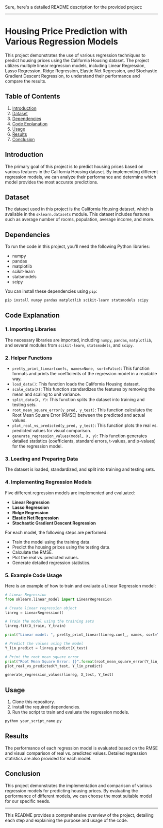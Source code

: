 Sure, here's a detailed README description for the provided project:

---

# Housing Price Prediction with Various Regression Models

This project demonstrates the use of various regression techniques to predict housing prices using the California Housing dataset. The project utilizes multiple linear regression models, including Linear Regression, Lasso Regression, Ridge Regression, Elastic Net Regression, and Stochastic Gradient Descent Regression, to understand their performance and compare the results.

## Table of Contents

1. [Introduction](#introduction)
2. [Dataset](#dataset)
3. [Dependencies](#dependencies)
4. [Code Explanation](#code-explanation)
5. [Usage](#usage)
6. [Results](#results)
7. [Conclusion](#conclusion)

## Introduction

The primary goal of this project is to predict housing prices based on various features in the California Housing dataset. By implementing different regression models, we can analyze their performance and determine which model provides the most accurate predictions.

## Dataset

The dataset used in this project is the California Housing dataset, which is available in the `sklearn.datasets` module. This dataset includes features such as average number of rooms, population, average income, and more.

## Dependencies

To run the code in this project, you'll need the following Python libraries:
- numpy
- pandas
- matplotlib
- scikit-learn
- statsmodels
- scipy

You can install these dependencies using `pip`:

```bash
pip install numpy pandas matplotlib scikit-learn statsmodels scipy
```

## Code Explanation

### 1. Importing Libraries

The necessary libraries are imported, including `numpy`, `pandas`, `matplotlib`, and several modules from `scikit-learn`, `statsmodels`, and `scipy`.

### 2. Helper Functions

- `pretty_print_linear(coefs, names=None, sort=False)`: This function formats and prints the coefficients of the regression model in a readable way.
- `load_data()`: This function loads the California Housing dataset.
- `scale_data(X)`: This function standardizes the features by removing the mean and scaling to unit variance.
- `split_data(X, Y)`: This function splits the dataset into training and testing sets.
- `root_mean_square_error(y_pred, y_test)`: This function calculates the Root Mean Square Error (RMSE) between the predicted and actual values.
- `plot_real_vs_predicted(y_pred, y_test)`: This function plots the real vs. predicted values for visual comparison.
- `generate_regression_values(model, X, y)`: This function generates detailed statistics (coefficients, standard errors, t-values, and p-values) for the regression model.

### 3. Loading and Preparing Data

The dataset is loaded, standardized, and split into training and testing sets.

### 4. Implementing Regression Models

Five different regression models are implemented and evaluated:
- **Linear Regression**
- **Lasso Regression**
- **Ridge Regression**
- **Elastic Net Regression**
- **Stochastic Gradient Descent Regression**

For each model, the following steps are performed:
- Train the model using the training data.
- Predict the housing prices using the testing data.
- Calculate the RMSE.
- Plot the real vs. predicted values.
- Generate detailed regression statistics.

### 5. Example Code Usage

Here is an example of how to train and evaluate a Linear Regression model:

```python
# Linear Regression
from sklearn.linear_model import LinearRegression

# Create linear regression object
linreg = LinearRegression()

# Train the model using the training sets
linreg.fit(X_train, Y_train)

print("Linear model: ", pretty_print_linear(linreg.coef_, names, sort=True))

# Predict the values using the model
Y_lin_predict = linreg.predict(X_test)

# Print the root mean square error 
print("Root Mean Square Error: {}".format(root_mean_square_error(Y_lin_predict, Y_test)))
plot_real_vs_predicted(Y_test, Y_lin_predict)

generate_regression_values(linreg, X_test, Y_test)
```

## Usage

1. Clone this repository.
2. Install the required dependencies.
3. Run the script to train and evaluate the regression models.

```bash
python your_script_name.py
```

## Results

The performance of each regression model is evaluated based on the RMSE and visual comparison of real vs. predicted values. Detailed regression statistics are also provided for each model.

## Conclusion

This project demonstrates the implementation and comparison of various regression models for predicting housing prices. By evaluating the performance of different models, we can choose the most suitable model for our specific needs.

---

This README provides a comprehensive overview of the project, detailing each step and explaining the purpose and usage of the code.
